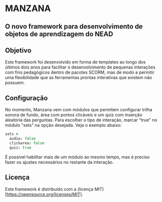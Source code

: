 # MANZANA
O novo framework para desenvolvimento de objetos de aprendizagem do NEAD
-----
## Objetivo
Este framework foi desenvolvido em forma de templates ao longo dos últimos dois anos para facilitar o desenvolvimento de pequenas interações com fins pedagógicos dentro de pacotes SCORM, mas de modo a permitir uma flexibilidade que as ferramentas prontas interativas que existem não possuem.

## Configuração
No momento, Manzana vem com módulos que permitem configurar trilha sonora de fundo, área com pontos clicáveis e um quiz com inserção aleatória das perguntas. Para escolher o tipo de interação, marcar "true" no módulo "sets" na opção desejada. Veja o exemplo abaixo:

```CoffeeScript
sets =
  audio: false
  clickarea: false
  quiz: true
```

É possível habilitar mais de um módulo ao mesmo tempo, mas é preciso fazer os ajustes necessários no restante da interação.

## Licença
Este framework é distribuído com a (licença MIT)[https://opensource.org/licenses/MIT].

